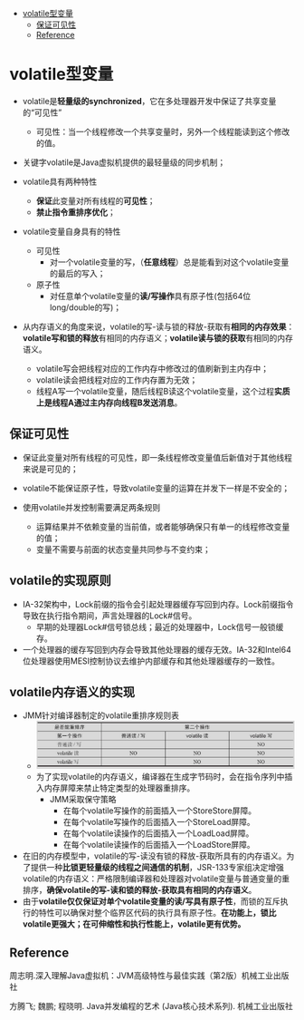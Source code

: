 <!-- TOC -->

- [volatile型变量](#volatile型变量)
  - [保证可见性](#保证可见性)
  - [Reference](#reference)

<!-- /TOC -->
# volatile型变量

- volatile是**轻量级的synchronized**，它在多处理器开发中保证了共享变量的“可见性”
  - 可见性：当一个线程修改一个共享变量时，另外一个线程能读到这个修改的值。
- 关键字volatile是Java虚拟机提供的最轻量级的同步机制；
- volatile具有两种特性
  - **保证**此变量对所有线程的**可见性**；
  - **禁止指令重排序优化**；
- volatile变量自身具有的特性
  - 可见性
    - 对一个volatile变量的写，（**任意线程**）总是能看到对这个volatile变量的最后的写入；
  - 原子性
    - 对任意单个volatile变量的**读/写操作**具有原子性(包括64位long/double的写)；

- 从内存语义的角度来说，volatile的写-读与锁的释放-获取有**相同的内存效果**：**volatile写和锁的释放**有相同的内存语义；**volatile读与锁的获取**有相同的内存语义。
  - volatile写会把线程对应的工作内存中修改过的值刷新到主内存中；
  - volatile读会把线程对应的工作内存置为无效；
  - 线程A写一个volatile变量，随后线程B读这个volatile变量，这个过程**实质上是线程A通过主内存向线程B发送消息**。

## 保证可见性

- 保证此变量对所有线程的可见性，即一条线程修改变量值后新值对于其他线程来说是可见的；
- volatile不能保证原子性，导致volatile变量的运算在并发下一样是不安全的；

- 使用volatile并发控制需要满足两条规则
  - 运算结果并不依赖变量的当前值，或者能够确保只有单一的线程修改变量的值；
  - 变量不需要与前面的状态变量共同参与不变约束；

## volatile的实现原则

- IA-32架构中，Lock前缀的指令会引起处理器缓存写回到内存。Lock前缀指令导致在执行指令期间，声言处理器的Lock#信号。
  - 早期的处理器Lock#信号锁总线；最近的处理器中，Lock信号一般锁缓存。
- 一个处理器的缓存写回到内存会导致其他处理器的缓存无效。IA-32和Intel64位处理器使用MESI控制协议去维护内部缓存和其他处理器缓存的一致性。

## volatile内存语义的实现

- JMM针对编译器制定的volatile重排序规则表
  - ![image-20210209114206856](volatile%E5%9E%8B%E5%8F%98%E9%87%8F.assets/image-20210209114206856.png)
  - 为了实现volatile的内存语义，编译器在生成字节码时，会在指令序列中插入内存屏障来禁止特定类型的处理器重排序。
    - JMM采取保守策略
      - 在每个volatile写操作的前面插入一个StoreStore屏障。
      - 在每个volatile写操作的后面插入一个StoreLoad屏障。 
      - 在每个volatile读操作的后面插入一个LoadLoad屏障。 
      - 在每个volatile读操作的后面插入一个LoadStore屏障。
- 在旧的内存模型中，volatile的写-读没有锁的释放-获取所具有的内存语义。为了提供一种**比锁更轻量级的线程之间通信的机制**，JSR-133专家组决定增强volatile的内存语义：严格限制编译器和处理器对volatile变量与普通变量的重排序，**确保volatile的写-读和锁的释放-获取具有相同的内存语义**。
- 由于**volatile仅仅保证对单个volatile变量的读/写具有原子性**，而锁的互斥执行的特性可以确保对整个临界区代码的执行具有原子性。**在功能上，锁比volatile更强大；在可伸缩性和执行性能上，volatile更有优势。**

## Reference

周志明.深入理解Java虚拟机：JVM高级特性与最佳实践（第2版）机械工业出版社

方腾飞; 魏鹏; 程晓明. Java并发编程的艺术 (Java核心技术系列). 机械工业出版社